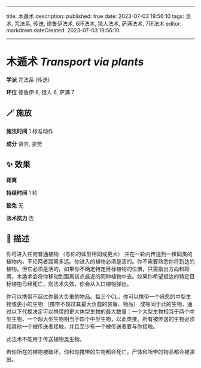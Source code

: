 
---
title: 木遁术
description: 
published: true
date: 2023-07-03 19:56:10
tags: 法术, 咒法系, 传送, 德鲁伊法术, 6环法术, 猎人法术, 萨满法术, 7环法术
editor: markdown
dateCreated: 2023-07-03 19:56:10

---

# **木遁术** *Transport via plants*

**学派** 咒法系 (传送) 

**环位** 德鲁伊 6, 猎人 6, 萨满 7

## 🪄 施放

**施法时间** 1 标准动作

**成分** 语言, 姿势

## ✨ 效果  

**距离**   

**持续时间** 1 轮 

**豁免** 无

**法术抗力** 否

## 📖 描述

你可进入任何普通植物 （与你的体型相同或更大） 并在一轮内传送到一棵同类的植物内，不论两者距离多远。你进入的植物必须是活的。你不需要熟悉你将到达的植物，但它必须是活的。如果你不确定特定目标植物的位置，只需指出方向和距离，木遁术会将你移动到距离该点最近的同种植物中去。如果你希望抵达的特定目标植物已经死亡，则法术失效，你会从入口植物弹出。

你可以携带不超过你最大负重的物品。每三个CL，你可以携带一个自愿的中型生物或更小的生物 （携带不超过其最大负载的装备、物品） 或等同于此的生物。通过以下代换决定可以携带的更大体型生物的最大数量：一个大型生物相当于两个中型生物，一个超大型生物相当于四个中型生物，以此类推。所有被传送的生物必须和其他一个被传送者接触，并且至少有一个被传送者要与你接触。

此法术不能用于传送植物类生物。

若你所在的植物被破坏，你和你携带的生物都会死亡，尸体和所带的物品都会被弹出。
    